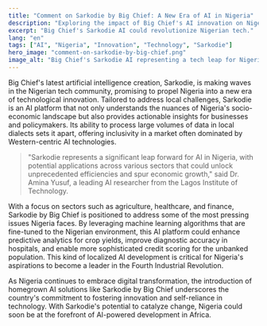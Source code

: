 ```yaml
---
title: "Comment on Sarkodie by Big Chief: A New Era of AI in Nigeria"
description: "Exploring the impact of Big Chief's AI innovation on Nigeria's tech landscape."
excerpt: "Big Chief's Sarkodie AI could revolutionize Nigerian tech."
lang: "en"
tags: ["AI", "Nigeria", "Innovation", "Technology", "Sarkodie"]
hero_image: "comment-on-sarkodie-by-big-chief.png"
image_alt: "Big Chief's Sarkodie AI representing a tech leap for Nigeria"
---
```


Big Chief's latest artificial intelligence creation, Sarkodie, is making waves in the Nigerian tech community, promising to propel Nigeria into a new era of technological innovation. Tailored to address local challenges, Sarkodie is an AI platform that not only understands the nuances of Nigeria's socio-economic landscape but also provides actionable insights for businesses and policymakers. Its ability to process large volumes of data in local dialects sets it apart, offering inclusivity in a market often dominated by Western-centric AI technologies.

> "Sarkodie represents a significant leap forward for AI in Nigeria, with potential applications across various sectors that could unlock unprecedented efficiencies and spur economic growth," said Dr. Amina Yusuf, a leading AI researcher from the Lagos Institute of Technology.

With a focus on sectors such as agriculture, healthcare, and finance, Sarkodie by Big Chief is positioned to address some of the most pressing issues Nigeria faces. By leveraging machine learning algorithms that are fine-tuned to the Nigerian environment, this AI platform could enhance predictive analytics for crop yields, improve diagnostic accuracy in hospitals, and enable more sophisticated credit scoring for the unbanked population. This kind of localized AI development is critical for Nigeria's aspirations to become a leader in the Fourth Industrial Revolution.

As Nigeria continues to embrace digital transformation, the introduction of homegrown AI solutions like Sarkodie by Big Chief underscores the country's commitment to fostering innovation and self-reliance in technology. With Sarkodie's potential to catalyze change, Nigeria could soon be at the forefront of AI-powered development in Africa.